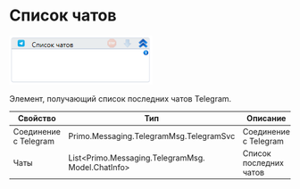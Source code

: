 # Список чатов

![](<../../../../.gitbook/assets/image (955).png>)

Элемент, получающий список последних чатов Telegram.

| Свойство              | Тип                                                | Описание               |
| --------------------- | -------------------------------------------------- | ---------------------- |
| Соединение с Telegram | Primo.Messaging.TelegramMsg.TelegramSvc            | Соединение с Telegram  |
| Чаты                  | List\<Primo.Messaging.TelegramMsg. Model.ChatInfo> | Список последних чатов |
